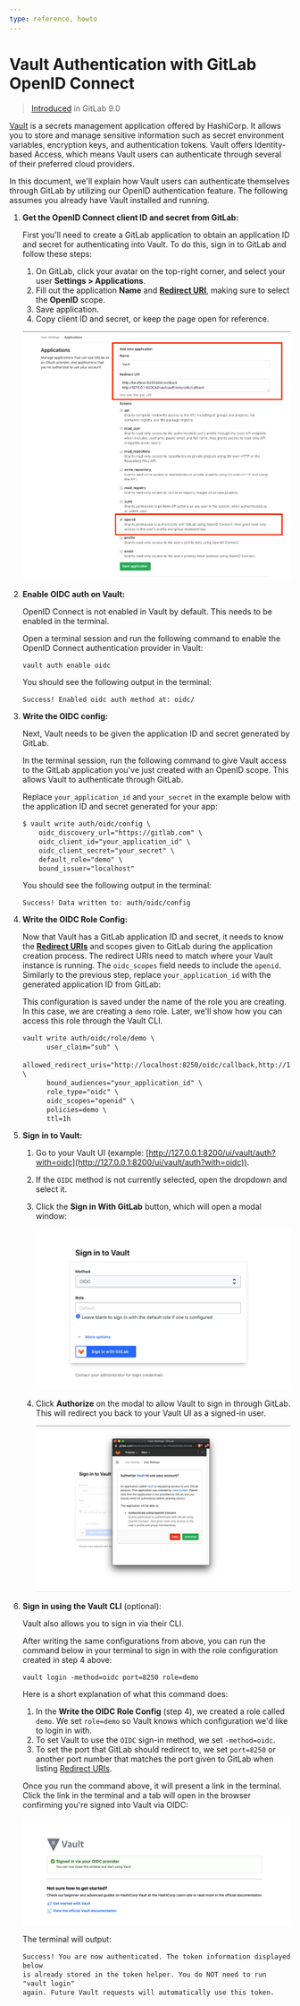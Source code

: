 ```yaml
---
type: reference, howto
---
```


# Vault Authentication with GitLab OpenID Connect

> [Introduced](https://gitlab.com/gitlab-org/gitlab-foss/-/issues/22323) in GitLab 9.0

[Vault](https://www.vaultproject.io/) is a secrets management application offered by HashiCorp.
It allows you to store and manage sensitive information such as secret environment variables, encryption keys, and authentication tokens.
Vault offers Identity-based Access, which means Vault users can authenticate through several of their preferred cloud providers.

In this document, we'll explain how Vault users can authenticate themselves through GitLab by utilizing our OpenID authentication feature.
The following assumes you already have Vault installed and running.

1. **Get the OpenID Connect client ID and secret from GitLab:**

   First you'll need to create a GitLab application to obtain an application ID and secret for authenticating into Vault. To do this, sign in to GitLab and follow these steps:

   1. On GitLab, click your avatar on the top-right corner, and select your user **Settings > Applications**.
   1. Fill out the application **Name** and [**Redirect URI**](https://www.vaultproject.io/docs/auth/jwt/#redirect-uris),
      making sure to select the **OpenID** scope.
   1. Save application.
   1. Copy client ID and secret, or keep the page open for reference.

   ![GitLab OAuth provider](img/gitlab_oauth_vault_v12_6.png)

1. **Enable OIDC auth on Vault:**

   OpenID Connect is not enabled in Vault by default. This needs to be enabled in the terminal.

   Open a terminal session and run the following command to enable the OpenID Connect authentication provider in Vault:

   ```shell
   vault auth enable oidc
   ```

   You should see the following output in the terminal:

   ```plaintext
   Success! Enabled oidc auth method at: oidc/
   ```

1. **Write the OIDC config:**

   Next, Vault needs to be given the application ID and secret generated by GitLab.

   In the terminal session, run the following command to give Vault access to the GitLab application you've just created with an OpenID scope. This allows Vault to authenticate through GitLab.

   Replace `your_application_id` and `your_secret` in the example below with the application ID and secret generated for your app:

   ```shell
   $ vault write auth/oidc/config \
       oidc_discovery_url="https://gitlab.com" \
       oidc_client_id="your_application_id" \
       oidc_client_secret="your_secret" \
       default_role="demo" \
       bound_issuer="localhost"
   ```

   You should see the following output in the terminal:

   ```shell
   Success! Data written to: auth/oidc/config
   ```

1. **Write the OIDC Role Config:**

   Now that Vault has a GitLab application ID and secret, it needs to know the [**Redirect URIs**](https://www.vaultproject.io/docs/auth/jwt/#redirect-uris) and scopes given to GitLab during the application creation process. The redirect URIs need to match where your Vault instance is running. The `oidc_scopes` field needs to include the `openid`. Similarly to the previous step, replace `your_application_id` with the generated application ID from GitLab:

   This configuration is saved under the name of the role you are creating. In this case, we are creating a `demo` role. Later, we'll show how you can access this role through the Vault CLI.

   ```shell
   vault write auth/oidc/role/demo \
         user_claim="sub" \
         allowed_redirect_uris="http://localhost:8250/oidc/callback,http://127.0.0.1:8200/ui/vault/auth/oidc/oidc/callback" \
         bound_audiences="your_application_id" \
         role_type="oidc" \
         oidc_scopes="openid" \
         policies=demo \
         ttl=1h
   ```

1. **Sign in to Vault:**

   1. Go to your Vault UI (example: [http://127.0.0.1:8200/ui/vault/auth?with=oidc](http://127.0.0.1:8200/ui/vault/auth?with=oidc)).
   1. If the `OIDC` method is not currently selected, open the dropdown and select it.
   1. Click the **Sign in With GitLab** button, which will open a modal window:

      ![Sign into Vault with GitLab](img/sign_into_vault_with_gitlab_v12_6.png)

   1. Click **Authorize** on the modal to allow Vault to sign in through GitLab. This will redirect you back to your Vault UI as a signed-in user.

      ![Authorize Vault to connect with GitLab](img/authorize_vault_with_gitlab_v12_6.png)

1. **Sign in using the Vault CLI** (optional):

   Vault also allows you to sign in via their CLI.

   After writing the same configurations from above, you can run the command below in your terminal to sign in with the role configuration created in step 4 above:

   ```shell
   vault login -method=oidc port=8250 role=demo
   ```

   Here is a short explanation of what this command does:

   1. In the **Write the OIDC Role Config** (step 4), we created a role called `demo`. We set `role=demo` so Vault knows which configuration we'd like to login in with.
   1. To set Vault to use the `OIDC` sign-in method, we set `-method=oidc`.
   1. To set the port that GitLab should redirect to, we set `port=8250` or another port number that matches the port given to GitLab when listing [Redirect URIs](https://www.vaultproject.io/docs/auth/jwt/#redirect-uris).

   Once you run the command above, it will present a link in the terminal.
   Click the link in the terminal and a tab will open in the browser confirming you're signed into Vault via OIDC:

   ![Signed into Vault via OIDC](img/signed_into_vault_via_oidc_v12_6.png)

   The terminal will output:

   ```plaintext
   Success! You are now authenticated. The token information displayed below
   is already stored in the token helper. You do NOT need to run "vault login"
   again. Future Vault requests will automatically use this token.
   ```
